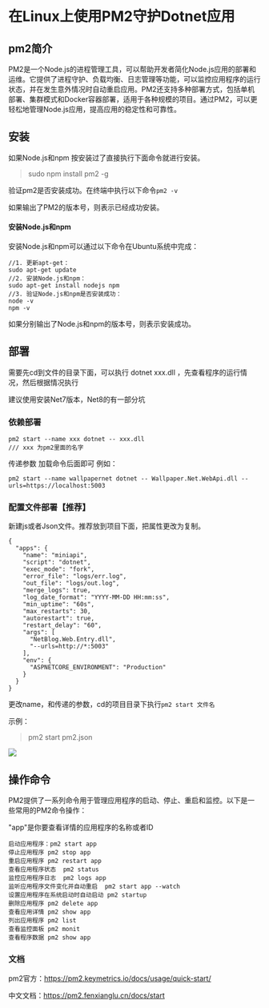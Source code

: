 # 在Linux上使用PM2守护Dotnet应用


## pm2简介

PM2是一个Node.js的进程管理工具，可以帮助开发者简化Node.js应用的部署和运维。它提供了进程守护、负载均衡、日志管理等功能，可以监控应用程序的运行状态，并在发生意外情况时自动重启应用。PM2还支持多种部署方式，包括单机部署、集群模式和Docker容器部署，适用于各种规模的项目。通过PM2，可以更轻松地管理Node.js应用，提高应用的稳定性和可靠性。

## 安装

如果Node.js和npm 按安装过了直接执行下面命令就进行安装。 

> sudo npm install pm2 -g

验证pm2是否安装成功。在终端中执行以下命令`pm2 -v`

如果输出了PM2的版本号，则表示已经成功安装。

#### 安装Node.js和npm
安装Node.js和npm可以通过以下命令在Ubuntu系统中完成：
```
//1. 更新apt-get：
sudo apt-get update
//2. 安装Node.js和npm：
sudo apt-get install nodejs npm
//3. 验证Node.js和npm是否安装成功：
node -v
npm -v
```

如果分别输出了Node.js和npm的版本号，则表示安装成功。


## 部署

需要先cd到文件的目录下面，可以执行 dotnet  xxx.dll ，先查看程序的运行情况，然后根据情况执行

建议使用安装Net7版本，Net8的有一部分坑


### 依赖部署

```
pm2 start --name xxx dotnet -- xxx.dll
/// xxx 为pm2里面的名字
```

传递参数  加载命令后面即可  例如：

```
pm2 start --name wallpapernet dotnet -- Wallpaper.Net.WebApi.dll --urls=https://localhost:5003
```



### 配置文件部署【推荐】

新建js或者Json文件。推荐放到项目下面，把属性更改为复制。
```
{
  "apps": {
    "name": "miniapi",
    "script": "dotnet",
    "exec_mode": "fork",
    "error_file": "logs/err.log",
    "out_file": "logs/out.log",
    "merge_logs": true,
    "log_date_format": "YYYY-MM-DD HH:mm:ss",
    "min_uptime": "60s",
    "max_restarts": 30,
    "autorestart": true,
    "restart_delay": "60",
    "args": [
      "NetBlog.Web.Entry.dll",
      "--urls=http://*:5003"
    ],
    "env": {
      "ASPNETCORE_ENVIRONMENT": "Production"
    }
  }
}
```
更改name，和传递的参数，cd的项目目录下执行`pm2 start 文件名` 

示例：
>pm2 start pm2.json



![](https://img2023.cnblogs.com/blog/1920368/202312/1920368-20231227172553123-797243249.png)




## 操作命令

 PM2提供了一系列命令用于管理应用程序的启动、停止、重启和监控。以下是一些常用的PM2命令操作：

"app"是你要查看详情的应用程序的名称或者ID


```
启动应用程序：pm2 start app
停止应用程序 pm2 stop app
重启应用程序 pm2 restart app
查看应用程序状态  pm2 status
监控应用程序日志  pm2 logs app
监听应用程序文件变化并自动重启  pm2 start app --watch
设置应用程序在系统启动时自动启动 pm2 startup
删除应用程序 pm2 delete app 
查看应用详情 pm2 show app 
列出应用程序 pm2 list
查看监控面板 pm2 monit
查看程序数据 pm2 show app
```

### 文档

pm2官方：https://pm2.keymetrics.io/docs/usage/quick-start/

中文文档：https://pm2.fenxianglu.cn/docs/start
